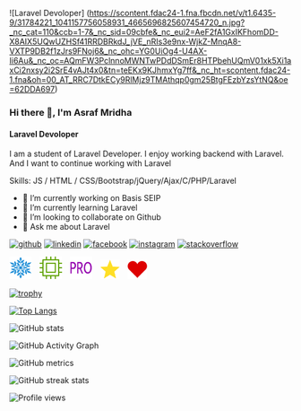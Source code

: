 ![Laravel Devoloper] (https://scontent.fdac24-1.fna.fbcdn.net/v/t1.6435-9/31784221_1041157756058931_4665696825607454720_n.jpg?_nc_cat=110&ccb=1-7&_nc_sid=09cbfe&_nc_eui2=AeF2fA1GxIKFhomDD-X8AIX5UQwUZHSf41RRDBRkdJ_jVE_nRIs3e9nx-WjkZ-MnqA8-VXTP9DB2f1zJrs9FNoj6&_nc_ohc=YG0UiOg4-U4AX-Ii6Au&_nc_oc=AQmFW3PclnnoMWNTwPDdDSmEr8HTPbehUQmV01xk5Xi1axCi2nxsy2i2SrE4vAJt4x0&tn=teEKx9KJhmxYg7ff&_nc_ht=scontent.fdac24-1.fna&oh=00_AT_RRC7DtkECy9RlMjz9TMAthqp0gm25BtgFEzbYzsYtNQ&oe=62DDA697)

### Hi there 👋, I'm Asraf Mridha
#### Laravel Devoloper


I am a student of Laravel Developer. I enjoy working backend with Laravel. And I want to continue working with Laravel

Skills:  JS / HTML / CSS/Bootstrap/jQuery/Ajax/C/PHP/Laravel

- 🔭 I’m currently working on Basis SEIP 
- 🌱 I’m currently learning Laravel 
- 👯 I’m looking to collaborate on Github 
- 💬 Ask me about Laravel 


[<img src='https://cdn.jsdelivr.net/npm/simple-icons@3.0.1/icons/github.svg' alt='github' height='40'>](https://github.com/asrafmridha)  [<img src='https://cdn.jsdelivr.net/npm/simple-icons@3.0.1/icons/linkedin.svg' alt='linkedin' height='40'>](https://www.linkedin.com/in/asraf-mridha-7801ba197/)  [<img src='https://cdn.jsdelivr.net/npm/simple-icons@3.0.1/icons/facebook.svg' alt='facebook' height='40'>](https://www.facebook.com/kosto.asraful)  [<img src='https://cdn.jsdelivr.net/npm/simple-icons@3.0.1/icons/instagram.svg' alt='instagram' height='40'>](https://www.instagram.com/asraful_75/)  [<img src='https://cdn.jsdelivr.net/npm/simple-icons@3.0.1/icons/stackoverflow.svg' alt='stackoverflow' height='40'>](https://stackoverflow.com/users/17994875/asraf-mridha)  

<a href='https://archiveprogram.github.com/'><img src='https://raw.githubusercontent.com/acervenky/animated-github-badges/master/assets/acbadge.gif' width='40' height='40'></a> <a href='https://docs.github.com/en/developers'><img src='https://raw.githubusercontent.com/acervenky/animated-github-badges/master/assets/devbadge.gif' width='40' height='40'></a> <a href='https://github.com/pricing'><img src='https://raw.githubusercontent.com/acervenky/animated-github-badges/master/assets/pro.gif' width='40' height='40'></a> <a href='https://stars.github.com/'><img src='https://raw.githubusercontent.com/acervenky/animated-github-badges/master/assets/starbadge.gif' width='35' height='35'></a> <a href='https://docs.github.com/en/github/supporting-the-open-source-community-with-github-sponsors'><img src='https://raw.githubusercontent.com/acervenky/animated-github-badges/master/assets/sponsorbadge.gif' width='35' height='35'></a> 

[![trophy](https://github-profile-trophy.vercel.app/?username=asrafmridha)](https://github.com/ryo-ma/github-profile-trophy)

[![Top Langs](https://github-readme-stats.vercel.app/api/top-langs/?username=asrafmridha)](https://github.com/anuraghazra/github-readme-stats)

![GitHub stats](https://github-readme-stats.vercel.app/api?username=asrafmridha&show_icons=true&count_private=true)  

![GitHub Activity Graph](https://activity-graph.herokuapp.com/graph?username=asrafmridha)  

![GitHub metrics](https://metrics.lecoq.io/asrafmridha)  

![GitHub streak stats](https://github-readme-streak-stats.herokuapp.com/?user=asrafmridha)  

![Profile views](https://gpvc.arturio.dev/asrafmridha)  
